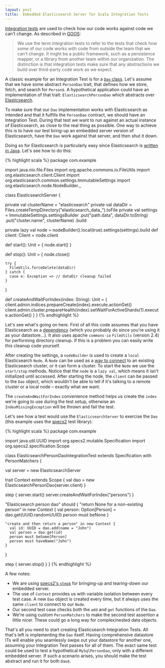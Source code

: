 ```yaml
---
layout: post
title:  Embedded Elasticsearch Server for Scala Integration Tests
---
```


[Integration tests](http://en.wikipedia.org/wiki/Integration_testing) are used to check how our code works against code we can't change. As described in [GOOS](http://www.growing-object-oriented-software.com/):

> We use the term integration tests to refer to the tests that check how some of our code works with code from outside the team that we can’t change. It might be a public framework, such as a persistence mapper, or a library from another team within our organization. The distinction is that integration tests make sure that any abstractions we build over third-party code work as we expect.

A classic example for an Integration Test is for a [`Dao` class](http://en.wikipedia.org/wiki/Data_access_object). Let's assume that we have some abstract `PersonDao` trait, that defines how we store, fetch, and search for `Person`s. A hypothetical application could have an implementation of that trait: `ElasticsearchPersonDao` which abstracts over [Elasticsearch](http://www.elasticsearch.org/).

To make sure that our `Dao` implementation works with Elasticsearch as intended and that it fulfills the `PersonDao` contract, we should have an Integration Test. During that test we want to run against an actual instance of Elasticsearch, as close to the real thing as possible. One way to achieve this is to have our test bring-up an embedded server version of Elasticsearch, have the `Dao` work against that server, and then shut it down.

Doing so for Elasticsearch is particularly easy since Elasticsearch is [written in Java](http://www.elasticsearch.org/guide/en/elasticsearch/client/java-api/master/java-api.html). Let's see how to do this:

{% highlight scala %}
package com.example

import java.nio.file.Files
import org.apache.commons.io.FileUtils
import org.elasticsearch.client.Client
import org.elasticsearch.common.settings.ImmutableSettings
import org.elasticsearch.node.NodeBuilder._

class ElasticsearchServer {

  private val clusterName = "elasticsearch"
  private val dataDir = Files.createTempDirectory("elasticsearch_data_").toFile
  private val settings = ImmutableSettings.settingsBuilder
    .put("path.data", dataDir.toString)
    .put("cluster.name", clusterName)
    .build

  private lazy val node = nodeBuilder().local(true).settings(settings).build
  def client: Client = node.client

  def start(): Unit = {
    node.start()
  }

  def stop(): Unit = {
    node.close()

    try {
      FileUtils.forceDelete(dataDir)
    } catch {
      case e: Exception => // dataDir cleanup failed
    }
  }

  def createAndWaitForIndex(index: String): Unit = {
    client.admin.indices.prepareCreate(index).execute.actionGet()
    client.admin.cluster.prepareHealth(index).setWaitForActiveShards(1).execute.actionGet()
  }
}
{% endhighlight %}

Let's see what's going on here. First of all this code assumes that you have Elasticsearch as a [dependency](http://www.elasticsearch.org/guide/en/elasticsearch/client/java-api/master/_maven_repository.html) (which you probably do since you're using it as your datastore...). It also uses apache  `commons-io` `FileUtils` (version 2.4) for performing directory cleanup. If this is a problem you can easily write this cleanup code yourself.

After creating the settings, a `nodeBuilder` is used to create a `local` Elasticsearch `Node`. A `Node` can be used as a [way to connect](http://www.elasticsearch.org/guide/en/elasticsearch/client/java-api/current/client.html) to an existing Elasticsearch cluster, or it can form a cluster. To start the `Node` we use the `start/stop` methods. Notice that the `node` is a `lazy val`, which means it isn't initialized until accessed. After starting the node, the `client` can be passed to the `Dao` object, which wouldn't be able to tell if it's talking to a remote cluster or a local node – exactly what we want.

The `createAndWaitForIndex` convenience method helps us create the `index` we're going to use during the test setup, otherwise an `IndexMissingException` will be thrown and fail the test.

Let's see how a test would use the `ElasticsearchServer` to exercise the `Dao` (this example uses the [specs2](http://etorreborre.github.io/specs2/) test library):

{% highlight scala %}
package com.example

import java.util.UUID
import org.specs2.mutable.Specification
import org.specs2.specification.Scope

class ElasticsearchPersonDaoIntegrationTest
  extends Specification
  with PersonMatchers {

  val server = new ElasticsearchServer

  trait Context extends Scope {
    val dao = new ElasticsearchPersonDao(server.client)
  }

  step {
    server.start()
    server.createAndWaitForIndex("persons")
  }

  "Elasticsearch person dao" should {
    "return None for a non-existing person" in new Context {
      val person: Option[Person] = dao.get(UUID.randomUUID)
      person must beNone
    }

    "create and then return a person" in new Context {
      val id: UUID = dao.add(name = "John")
      val person = dao.get(id)
      person must beSome[Person]
      person must haveName("John")
    }
  }

  step {
    server.stop()
  }
}
{% endhighlight %}

A few notes:

* We are using [specs2's `step`s](http://etorreborre.github.io/specs2/guide/SPECS2-2.4.17/org.specs2.guide.Structure.html#Steps) for bringing-up and tearing-down our embedded server.
* The use of `Context` provides us with variable isolation between every test case. A new `Dao` object is created every time, but it always uses the same `client` to connect to our `Node`.
* Our second test case checks both the `add` and `get` functions of the `Dao`.
* We're using custom `PersonMatchers` to make the second test assertion a little nicer. These could go a long way for complex/nested data objects.

That's all you need to start creating Elasticsearch Integration Tests. All that's left is implementing the `Dao` itself. Having comprehensive datastore ITs will enable you seamlessly swipe out your datastore for another one, assuming your Integration Test passes for all of them. The exact same test could be used to test a hypothetical `MySqlPersonDao`, only with a different embedded server. If such a scenario arises, you should make the test abstract and run it for both `Dao`s.
